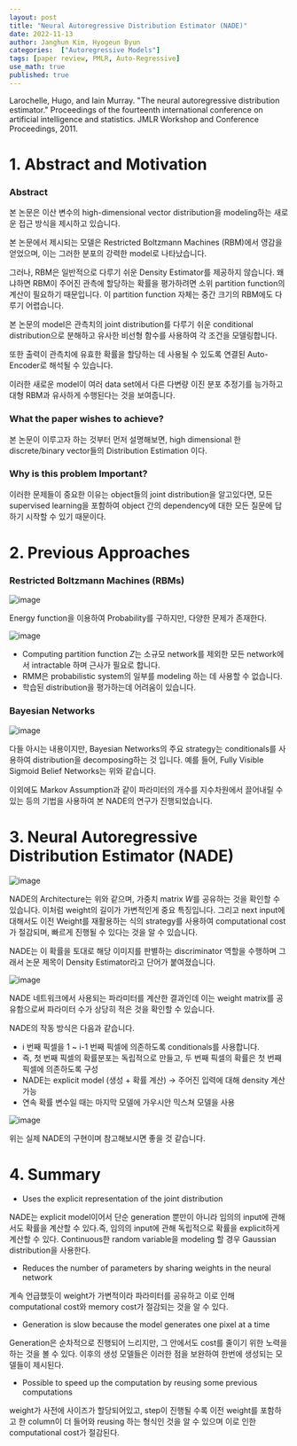 ```yaml
---
layout: post
title: "Neural Autoregressive Distribution Estimator (NADE)"
date: 2022-11-13
author: Janghun Kim, Hyogeun Byun
categories:  ["Autoregressive Models"]
tags: [paper review, PMLR, Auto-Regressive]
use_math: true
published: true
---
```


Larochelle, Hugo, and Iain Murray. "The neural autoregressive distribution estimator." Proceedings of the fourteenth international conference on artificial intelligence and statistics. JMLR Workshop and Conference Proceedings, 2011.

# 1. Abstract and Motivation
### Abstract
본 논문은 이산 변수의 high-dimensional vector distribution을 modeling하는 새로운 접근 방식을 제시하고 있습니다.

본 논문에서 제시되는 모델은 Restricted Boltzmann Machines (RBM)에서 영감을 얻었으며, 이는 그러한 분포의 강력한 model로 나타났습니다.

그러나, RBM은 일반적으로 다루기 쉬운 Density Estimator를 제공하지 않습니다. 왜냐하면 RBM이 주어진 관측에 할당하는 확률을 평가하려면 소위 partition function의 계산이 필요하기 때문입니다. 이 partition function 자체는 중간 크기의 RBM에도 다루기 어렵습니다.

본 논문의 model은 관측치의 joint distribution를 다루기 쉬운 conditional distribution으로 분해하고 유사한 비선형 함수를 사용하여 각 조건을 모델링합니다.

또한 출력이 관측치에 유효한 확률을 할당하는 데 사용될 수 있도록 연결된 Auto-Encoder로 해석될 수 있습니다.

이러한 새로운 model이 여러 data set에서 다른 다변량 이진 분포 추정기를 능가하고 대형 RBM과 유사하게 수행된다는 것을 보여줍니다.

### What the paper wishes to achieve?
 본 논문이 이루고자 하는 것부터 먼저 설명해보면, high dimensional 한 discrete/binary vector들의 Distribution Estimation 이다. 

### Why is this problem Important?
 이러한 문제들이 중요한 이유는 object들의 joint distribution을 알고있다면, 모든 supervised learning을 포함하여 object 간의 dependency에 대한 모든 질문에 답하기 시작할 수 있기 때문이다.

# 2. Previous Approaches
### Restricted Boltzmann Machines (RBMs)

![image](/assets/NADE_img/rbms.PNG)

Energy function을 이용하여 Probability를 구하지만, 다양한 문제가 존재한다. 

![image](/assets/NADE_img/rbms2.PNG)

- Computing partition function $Z$는 소규모 network를 제외한 모든 network에서 intractable 하며 근사가 필요로 합니다.
- RMM은 probabilistic system의 일부를 modeling 하는 데 사용할 수 없습니다.
- 학습된 distribution을 평가하는데 어려움이 있습니다.


### Bayesian Networks
![image](/assets/NADE_img/bayesian.PNG)

다들 아시는 내용이지만, Bayesian Networks의 주요 strategy는 conditionals를 사용하여 distribution을 decomposing하는 것 입니다. 예를 들어, Fully Visible Sigmoid Belief Networks는 위와 같습니다.

이외에도 Markov Assumption과 같이 파라미터의 개수를 지수차원에서 끌어내릴 수 있는 등의 기법을 사용하여 본 NADE의 연구가 진행되었습니다.

# 3. Neural Autoregressive Distribution Estimator (NADE)
![image](/assets/NADE_img/nade1.PNG)

NADE의 Architecture는 위와 같으며, 가중치 matrix $W$를 공유하는 것을 확인할 수 있습니다. 이처럼 weight의 길이가 가변적인게 중요 특징입니다. 그리고 next input에 대해서도 이전 Weight를 재활용하는 식의 strategy를 사용하여 computational cost가 절감되며, 빠르게 진행될 수 있다는 것을 알 수 있습니다.

NADE는 이 확률을 토대로 해당 이미지를 판별하는 discriminator 역할을 수행하며 그래서 논문 제목이 Density Estimator라고 단어가 붙여졌습니다.


![image](/assets/NADE_img/nade2.PNG)


NADE 네트워크에서 사용되는 파라미터를 계산한 결과인데 이는 weight matrix를 공유함으로써 파라미터 수가 상당히 적은 것을 확인할 수 있습니다.

NADE의 작동 방식은 다음과 같습니다.
- i 번째 픽셀을 1 ~ i-1 번째 픽셀에 의존하도록 conditionals를 사용합니다.
- 즉, 첫 번째 픽셀의 확률분포는 독립적으로 만들고, 두 번째 픽셀의 확률은 첫 번째 픽셀에 의존하도록 구성
- NADE는 explicit model (생성 + 확률 계산) -> 주어진 입력에 대해 density 계산 가능
- 연속 확률 변수일 때는 마지막 모델에 가우시안 믹스쳐 모델을 사용

![image](/assets/NADE_img/code.PNG)

위는 실제 NADE의 구현이며 참고해보시면 좋을 것 같습니다.


# 4. Summary

- Uses the explicit representation of the joint distribution 

NADE는 explicit model이어서 단순 generation 뿐만이 아니라 임의의 input에 관해서도 확률을 계산할 수 있다.즉, 임의의 input에 관해 독립적으로 확률을 explicit하게 계산할 수 있다. Continuous한 random variable을 modeling 할 경우 Gaussian distribution을 사용한다.

- Reduces the number of parameters by sharing weights in the neural network

계속 언급했듯이 weight가 가변적이라 파라미터를 공유하고 이로 인해 computational cost와 memory cost가 절감되는 것을 알 수 있다.

- Generation is slow because the model generates one pixel at a time

Generation은 순차적으로 진행되어 느리지만, 그 안에서도 cost를 줄이기 위한 노력을 하는 것을 볼 수 있다. 이후의 생성 모델들은 이러한 점을 보완하여 한번에 생성되는 모델들이 제시된다.

- Possible to speed up the computation by reusing some previous computations

weight가 사전에 사이즈가 할당되어있고, step이 진행될 수록 이전 weight를 포함하고 한 column이 더 들어와 reusing 하는 형식인 것을 알 수 있으며 이로 인한 computational cost가 절감된다.

